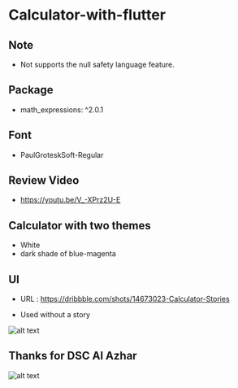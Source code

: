# Calculator-with-flutter

## Note

- Not supports the null safety language feature.

## Package
- math_expressions: ^2.0.1

## Font
- PaulGroteskSoft-Regular

## Review Video
- https://youtu.be/V_-XPrz2U-E

## Calculator with two themes

 - White
 - dark shade of blue-magenta

## UI

- URL : https://dribbble.com/shots/14673023-Calculator-Stories

- Used without a story

![alt text](https://cdn.dribbble.com/users/5536359/screenshots/14673023/media/265933acb4562adb2930fcc6bc772a2a.jpg)


## Thanks for DSC Al Azhar
![alt text](https://developers.google.com/community/dsc/images/dsc_lockup.png)
